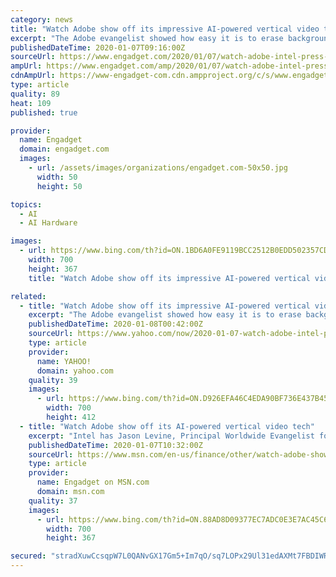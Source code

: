 ```yaml
---
category: news
title: "Watch Adobe show off its impressive AI-powered vertical video tech"
excerpt: "The Adobe evangelist showed how easy it is to erase backgrounds and select subjects with the combined powers of Adobe's Sensei AI engine and Intel's chips. He also showed off Adobe's AI-powered instant vertical video tech, which can be used to create vertical clips from horizontal ones. The technology doesn't just crop videos, though ..."
publishedDateTime: 2020-01-07T09:16:00Z
sourceUrl: https://www.engadget.com/2020/01/07/watch-adobe-intel-press-ces/
ampUrl: https://www.engadget.com/amp/2020/01/07/watch-adobe-intel-press-ces/
cdnAmpUrl: https://www-engadget-com.cdn.ampproject.org/c/s/www.engadget.com/amp/2020/01/07/watch-adobe-intel-press-ces/
type: article
quality: 89
heat: 109
published: true

provider:
  name: Engadget
  domain: engadget.com
  images:
    - url: /assets/images/organizations/engadget.com-50x50.jpg
      width: 50
      height: 50

topics:
  - AI
  - AI Hardware

images:
  - url: https://www.bing.com/th?id=ON.1BD6A0FE9119BCC2512B0EDD502357CD
    width: 700
    height: 367
    title: "Watch Adobe show off its impressive AI-powered vertical video tech"

related:
  - title: "Watch Adobe show off its impressive AI-powered vertical video tech"
    excerpt: "The Adobe evangelist showed how easy it is to erase backgrounds and select subjects with the combined powers of Adobe's Sensei AI engine and Intel's chips. He also showed off Adobe's AI-powered instant vertical video tech, which can be used to create vertical clips from horizontal ones. The technology doesn't just crop videos, though ..."
    publishedDateTime: 2020-01-08T00:42:00Z
    sourceUrl: https://www.yahoo.com/now/2020-01-07-watch-adobe-intel-press-ces.html
    type: article
    provider:
      name: YAHOO!
      domain: yahoo.com
    quality: 39
    images:
      - url: https://www.bing.com/th?id=ON.D926EFA46C4EDA90BF736E437B4508DF
        width: 700
        height: 412
  - title: "Watch Adobe show off its AI-powered vertical video tech"
    excerpt: "Intel has Jason Levine, Principal Worldwide Evangelist for Adobe Creative Cloud, and his fabulous head of hair to thank for the most entertaining part of its CES press event. The chipmaker's executive VP,"
    publishedDateTime: 2020-01-07T10:32:00Z
    sourceUrl: https://www.msn.com/en-us/finance/other/watch-adobe-show-off-its-ai-powered-vertical-video-tech/ar-BBYH2PZ
    type: article
    provider:
      name: Engadget on MSN.com
      domain: msn.com
    quality: 37
    images:
      - url: https://www.bing.com/th?id=ON.88AD8D09377EC7ADC0E3E7AC45C623F7
        width: 700
        height: 367

secured: "stradXuwCcsqpW7L0QANvGX17Gm5+Im7qO/sq7LOPx29Ul31edAXMt7FBDIWR4ANGSyk2i4HZcWibv1smUYqvbcG06jlHr3qW1DU4gWpdrBYxTGbHca7SpqjDEbp8ymISrcvkqWjIDYoH7G/4L7CE2JO9QbUqOFiG7E8WCuPAhF0cSS7Bc0p8FzxbOWbZUCsrmxgmYJUvdk6f0CcLNo5hRGKqy09VvWgbxXkWDZCeL+Zar7ATd58z2bagzLYMKJ/gyyfk5Bskb6aKBJnuuERug==;4yjzrHZI+qTGNaQj2Vb3rQ=="
---
```


